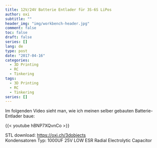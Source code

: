 ```yaml
---
title: 12V/24V Batterie Entlader für 3S-6S LiPos
author: oxi
subtitle: ""
header_img: "img/workbench-header.jpg"
comment: false
toc: false
draft: false
series: []
lang: de
type: post
date: "2017-04-16"
categories:
  - 3D Printing
  - RC
  - Tinkering
tags:
  - 3D Printing
  - RC
  - Tinkering
series: []
---
```

Im folgenden Video sieht man, wie ich meinen selber gebauten Batterie-Entlader baue:

{{< youtube hBNP7XQvnCo >}}

STL download: <a href="https://oxi.ch/3dobjects" target="_blank">https://oxi.ch/3dobjects</a><br />
Kondensatoren Typ: 1000UF 25V LOW ESR Radial Electrolytic Capacitor
